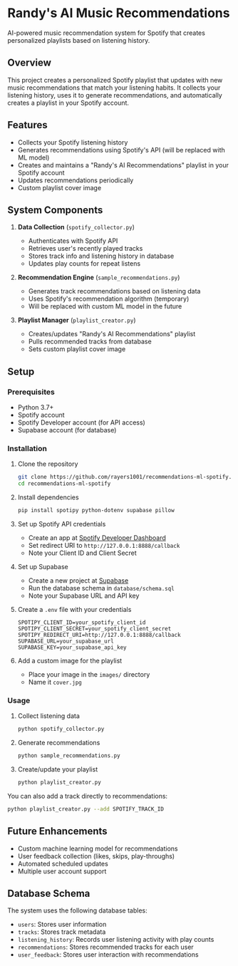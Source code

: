# Randy's AI Music Recommendations

AI-powered music recommendation system for Spotify that creates personalized playlists based on listening history.

## Overview

This project creates a personalized Spotify playlist that updates with new music recommendations that match your listening habits. It collects your listening history, uses it to generate recommendations, and automatically creates a playlist in your Spotify account.

## Features

- Collects your Spotify listening history
- Generates recommendations using Spotify's API (will be replaced with ML model)
- Creates and maintains a "Randy's AI Recommendations" playlist in your Spotify account
- Updates recommendations periodically
- Custom playlist cover image

## System Components

1. **Data Collection** (`spotify_collector.py`)
   - Authenticates with Spotify API
   - Retrieves user's recently played tracks
   - Stores track info and listening history in database
   - Updates play counts for repeat listens

2. **Recommendation Engine** (`sample_recommendations.py`)
   - Generates track recommendations based on listening data
   - Uses Spotify's recommendation algorithm (temporary)
   - Will be replaced with custom ML model in the future

3. **Playlist Manager** (`playlist_creator.py`)
   - Creates/updates "Randy's AI Recommendations" playlist
   - Pulls recommended tracks from database
   - Sets custom playlist cover image

## Setup

### Prerequisites

- Python 3.7+
- Spotify account
- Spotify Developer account (for API access)
- Supabase account (for database)

### Installation

1. Clone the repository
   ```bash
   git clone https://github.com/rayers1001/recommendations-ml-spotify.git
   cd recommendations-ml-spotify
   ```

2. Install dependencies
   ```bash
   pip install spotipy python-dotenv supabase pillow
   ```

3. Set up Spotify API credentials
   - Create an app at [Spotify Developer Dashboard](https://developer.spotify.com/dashboard/)
   - Set redirect URI to `http://127.0.0.1:8888/callback`
   - Note your Client ID and Client Secret

4. Set up Supabase
   - Create a new project at [Supabase](https://supabase.com/)
   - Run the database schema in `database/schema.sql`
   - Note your Supabase URL and API key

5. Create a `.env` file with your credentials
   ```
   SPOTIPY_CLIENT_ID=your_spotify_client_id
   SPOTIPY_CLIENT_SECRET=your_spotify_client_secret
   SPOTIPY_REDIRECT_URI=http://127.0.0.1:8888/callback
   SUPABASE_URL=your_supabase_url
   SUPABASE_KEY=your_supabase_api_key
   ```

6. Add a custom image for the playlist
   - Place your image in the `images/` directory
   - Name it `cover.jpg`

### Usage

1. Collect listening data
   ```bash
   python spotify_collector.py
   ```

2. Generate recommendations
   ```bash
   python sample_recommendations.py
   ```

3. Create/update your playlist
   ```bash
   python playlist_creator.py
   ```

You can also add a track directly to recommendations:
```bash
python playlist_creator.py --add SPOTIFY_TRACK_ID
```

## Future Enhancements

- Custom machine learning model for recommendations
- User feedback collection (likes, skips, play-throughs)
- Automated scheduled updates
- Multiple user account support

## Database Schema

The system uses the following database tables:

- `users`: Stores user information
- `tracks`: Stores track metadata
- `listening_history`: Records user listening activity with play counts
- `recommendations`: Stores recommended tracks for each user
- `user_feedback`: Stores user interaction with recommendations